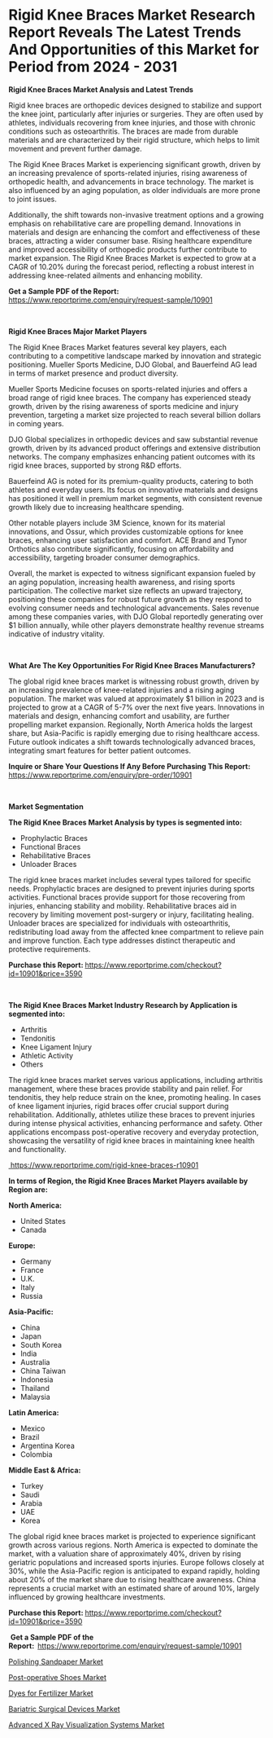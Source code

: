 <p><h1>Rigid Knee Braces Market Research Report Reveals The Latest Trends And Opportunities of this Market for Period from 2024 - 2031</h1></p><p><strong>Rigid Knee Braces Market Analysis and Latest Trends</strong></p>
<p><p>Rigid knee braces are orthopedic devices designed to stabilize and support the knee joint, particularly after injuries or surgeries. They are often used by athletes, individuals recovering from knee injuries, and those with chronic conditions such as osteoarthritis. The braces are made from durable materials and are characterized by their rigid structure, which helps to limit movement and prevent further damage.</p><p>The Rigid Knee Braces Market is experiencing significant growth, driven by an increasing prevalence of sports-related injuries, rising awareness of orthopedic health, and advancements in brace technology. The market is also influenced by an aging population, as older individuals are more prone to joint issues. </p><p>Additionally, the shift towards non-invasive treatment options and a growing emphasis on rehabilitative care are propelling demand. Innovations in materials and design are enhancing the comfort and effectiveness of these braces, attracting a wider consumer base. Rising healthcare expenditure and improved accessibility of orthopedic products further contribute to market expansion. The Rigid Knee Braces Market is expected to grow at a CAGR of 10.20% during the forecast period, reflecting a robust interest in addressing knee-related ailments and enhancing mobility.</p></p>
<p><strong>Get a Sample PDF of the Report:&nbsp;</strong> <a href="https://www.reportprime.com/enquiry/request-sample/10901">https://www.reportprime.com/enquiry/request-sample/10901</a></p>
<p>&nbsp;</p>
<p><strong>Rigid Knee Braces Major Market Players</strong></p>
<p><p>The Rigid Knee Braces Market features several key players, each contributing to a competitive landscape marked by innovation and strategic positioning. Mueller Sports Medicine, DJO Global, and Bauerfeind AG lead in terms of market presence and product diversity.</p><p>Mueller Sports Medicine focuses on sports-related injuries and offers a broad range of rigid knee braces. The company has experienced steady growth, driven by the rising awareness of sports medicine and injury prevention, targeting a market size projected to reach several billion dollars in coming years.</p><p>DJO Global specializes in orthopedic devices and saw substantial revenue growth, driven by its advanced product offerings and extensive distribution networks. The company emphasizes enhancing patient outcomes with its rigid knee braces, supported by strong R&D efforts.</p><p>Bauerfeind AG is noted for its premium-quality products, catering to both athletes and everyday users. Its focus on innovative materials and designs has positioned it well in premium market segments, with consistent revenue growth likely due to increasing healthcare spending.</p><p>Other notable players include 3M Science, known for its material innovations, and Ossur, which provides customizable options for knee braces, enhancing user satisfaction and comfort. ACE Brand and Tynor Orthotics also contribute significantly, focusing on affordability and accessibility, targeting broader consumer demographics.</p><p>Overall, the market is expected to witness significant expansion fueled by an aging population, increasing health awareness, and rising sports participation. The collective market size reflects an upward trajectory, positioning these companies for robust future growth as they respond to evolving consumer needs and technological advancements. Sales revenue among these companies varies, with DJO Global reportedly generating over $1 billion annually, while other players demonstrate healthy revenue streams indicative of industry vitality.</p></p>
<p>&nbsp;</p>
<p><strong>What Are The Key Opportunities For Rigid Knee Braces Manufacturers?</strong></p>
<p><p>The global rigid knee braces market is witnessing robust growth, driven by an increasing prevalence of knee-related injuries and a rising aging population. The market was valued at approximately $1 billion in 2023 and is projected to grow at a CAGR of 5-7% over the next five years. Innovations in materials and design, enhancing comfort and usability, are further propelling market expansion. Regionally, North America holds the largest share, but Asia-Pacific is rapidly emerging due to rising healthcare access. Future outlook indicates a shift towards technologically advanced braces, integrating smart features for better patient outcomes.</p></p>
<p><strong>Inquire or Share Your Questions If Any Before Purchasing This Report:</strong> <a href="https://www.reportprime.com/enquiry/pre-order/10901">https://www.reportprime.com/enquiry/pre-order/10901</a></p>
<p>&nbsp;</p>
<p><strong>Market Segmentation</strong></p>
<p><strong>The Rigid Knee Braces Market Analysis by types is segmented into:</strong></p>
<p><ul><li>Prophylactic Braces</li><li>Functional Braces</li><li>Rehabilitative Braces</li><li>Unloader Braces</li></ul></p>
<p><p>The rigid knee braces market includes several types tailored for specific needs. Prophylactic braces are designed to prevent injuries during sports activities. Functional braces provide support for those recovering from injuries, enhancing stability and mobility. Rehabilitative braces aid in recovery by limiting movement post-surgery or injury, facilitating healing. Unloader braces are specialized for individuals with osteoarthritis, redistributing load away from the affected knee compartment to relieve pain and improve function. Each type addresses distinct therapeutic and protective requirements.</p></p>
<p><strong>Purchase this Report:&nbsp;</strong><a href="https://www.reportprime.com/checkout?id=10901&price=3590">https://www.reportprime.com/checkout?id=10901&price=3590</a></p>
<p>&nbsp;</p>
<p><strong>The Rigid Knee Braces Market Industry Research by Application is segmented into:</strong></p>
<p><ul><li>Arthritis</li><li>Tendonitis</li><li>Knee Ligament Injury</li><li>Athletic Activity</li><li>Others</li></ul></p>
<p><p>The rigid knee braces market serves various applications, including arthritis management, where these braces provide stability and pain relief. For tendonitis, they help reduce strain on the knee, promoting healing. In cases of knee ligament injuries, rigid braces offer crucial support during rehabilitation. Additionally, athletes utilize these braces to prevent injuries during intense physical activities, enhancing performance and safety. Other applications encompass post-operative recovery and everyday protection, showcasing the versatility of rigid knee braces in maintaining knee health and functionality.</p></p>
<p><a href="https://www.reportprime.com/rigid-knee-braces-r10901">&nbsp;https://www.reportprime.com/rigid-knee-braces-r10901</a></p>
<p><strong>In terms of Region, the Rigid Knee Braces Market Players available by Region are:</strong></p>
<p>
    <p> <strong> North America: </strong>
        <ul>
            <li>United States</li>
            <li>Canada</li>
        </ul>
        </p> 
    <p> <strong> Europe: </strong>
        <ul>
            <li>Germany</li>
            <li>France</li>
            <li>U.K.</li>
            <li>Italy</li>
            <li>Russia</li>
        </ul>
        </p> 
    <p> <strong> Asia-Pacific: </strong>
        <ul>
            <li>China</li>
            <li>Japan</li>
            <li>South Korea</li>
            <li>India</li>
            <li>Australia</li>
            <li>China Taiwan</li>
            <li>Indonesia</li>
            <li>Thailand</li>
            <li>Malaysia</li>
        </ul>
        </p> 
    <p> <strong> Latin America: </strong>
        <ul>
            <li>Mexico</li>
            <li>Brazil</li>
            <li>Argentina Korea</li>
            <li>Colombia</li>
        </ul>
        </p> 
    <p> <strong> Middle East & Africa: </strong>
        <ul>
            <li>Turkey</li>
            <li>Saudi</li>
            <li>Arabia</li>
            <li>UAE</li>
            <li>Korea</li>
        </ul>
    </p>
    </p>
<p><p>The global rigid knee braces market is projected to experience significant growth across various regions. North America is expected to dominate the market, with a valuation share of approximately 40%, driven by rising geriatric populations and increased sports injuries. Europe follows closely at 30%, while the Asia-Pacific region is anticipated to expand rapidly, holding about 20% of the market share due to rising healthcare awareness. China represents a crucial market with an estimated share of around 10%, largely influenced by growing healthcare investments.</p></p>
<p><strong>Purchase this Report: </strong><a href="https://www.reportprime.com/checkout?id=10901&price=3590">https://www.reportprime.com/checkout?id=10901&price=3590</a></p>
<p>&nbsp;<strong>Get a Sample PDF of the Report:&nbsp;&nbsp;</strong><a href="https://www.reportprime.com/enquiry/request-sample/10901">https://www.reportprime.com/enquiry/request-sample/10901</a></p>
<p><strong></strong></p>
<p><p><a href="https://www.linkedin.com/pulse/how-polishing-sandpaper-market-changing-from-2024-2031-hhyoe?trackingId=2UHQ54%2BdSDuZU9gzabO1Hw%3D%3D">Polishing Sandpaper Market</a></p><p><a href="https://issuu.com/reportprime-2/docs/post-operative-shoes-market-size-20_c41db4f4909f3d">Post-operative Shoes Market</a></p><p><a href="https://www.linkedin.com/pulse/emerging-market-trends-regional-analysis-dyes-fertilizer-wbiee?trackingId=CEHmo1LXRe2iqnUzkx%2F1og%3D%3D">Dyes for Fertilizer Market</a></p><p><a href="https://medium.com/@gazmirgurakuqi139/the-bariatric-surgical-devices-market-research-report-provides-an-in-depth-and-up-to-date-7c8e1f1a61e2">Bariatric Surgical Devices Market</a></p><p><a href="https://github.com/wwwkeltoum/Market-Research-Report-List-4/blob/main/advanced-x-ray-visualization-systems-market.md">Advanced X Ray Visualization Systems Market</a></p></p>